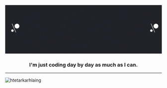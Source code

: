 <img src="assets/github-header.gif" alt="header" />
<h3 align="center">I'm just coding day by day as much as I can.</h3>
<hr />

<p align="left"> <img src="https://komarev.com/ghpvc/?username=htetarkarhlaing&label=Profile%20views&color=dc601e&style=flat-square" alt="htetarkarhlaing" /> </p>
